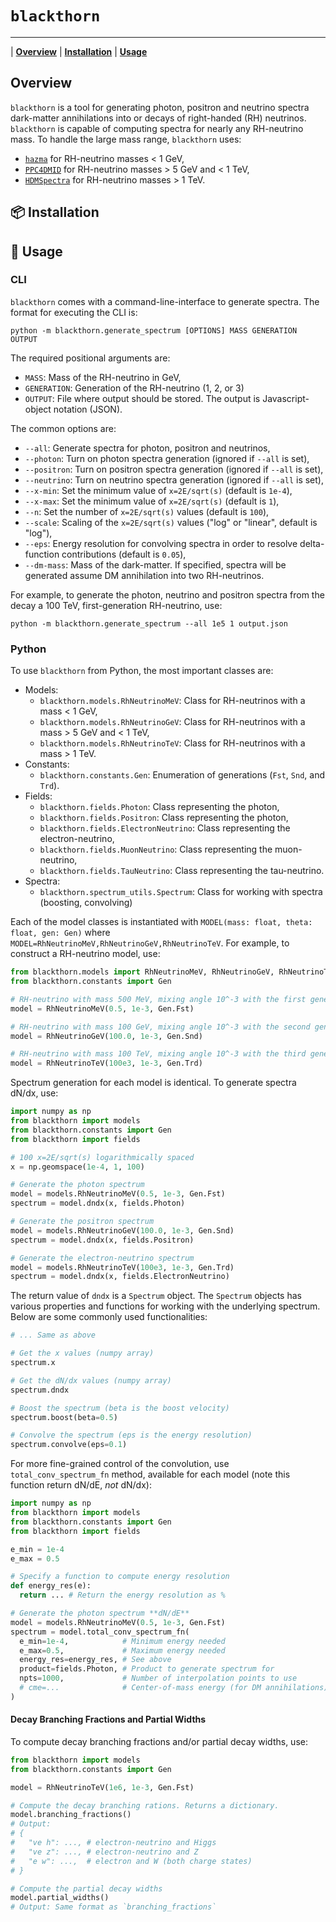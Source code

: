 # `blackthorn`

---

| [**Overview**](#overview)
| [**Installation**](#install)
| [**Usage**](#usage)

## <a id="overview">Overview</a>

`blackthorn` is a tool for generating photon, positron and neutrino spectra
dark-matter annihilations into or decays of right-handed (RH) neutrinos.
`blackthorn` is capable of computing spectra for nearly any RH-neutrino mass.
To handle the large mass range, `blackthorn` uses:

- [`hazma`](https://github.com/LoganAMorrison/Hazma) for RH-neutrino masses < 1 GeV,
- [`PPC4DMID`](http://www.marcocirelli.net/PPPC4DMID.html) for RH-neutrino masses > 5 GeV and < 1 TeV,
- [`HDMSpectra`](https://github.com/nickrodd/HDMSpectra) for RH-neutrino masses > 1 TeV.

## 📦 <a id="installation">Installation</a>

## 🚀 <a id="usage">Usage</a>

### CLI

`blackthorn` comes with a command-line-interface to generate spectra. The
format for executing the CLI is:

```shell
python -m blackthorn.generate_spectrum [OPTIONS] MASS GENERATION OUTPUT
```

The required positional arguments are:

- `MASS`: Mass of the RH-neutrino in GeV,
- `GENERATION`: Generation of the RH-neutrino (1, 2, or 3)
- `OUTPUT`: File where output should be stored. The output is Javascript-object notation (JSON).

The common options are:

- `--all`: Generate spectra for photon, positron and neutrinos,
- `--photon`: Turn on photon spectra generation (ignored if `--all` is set),
- `--positron`: Turn on positron spectra generation (ignored if `--all` is set),
- `--neutrino`: Turn on neutrino spectra generation (ignored if `--all` is set),
- `--x-min`: Set the minimum value of `x=2E/sqrt(s)` (default is `1e-4`),
- `--x-max`: Set the minimum value of `x=2E/sqrt(s)` (default is `1`),
- `--n`: Set the number of `x=2E/sqrt(s)` values (default is `100`),
- `--scale`: Scaling of the `x=2E/sqrt(s)` values ("log" or "linear", default is "log"),
- `--eps`: Energy resolution for convolving spectra in order to resolve
  delta-function contributions (default is `0.05`),
- `--dm-mass`: Mass of the dark-matter. If specified, spectra will be generated
  assume DM annihilation into two RH-neutrinos.

For example, to generate the photon, neutrino and positron spectra from the
decay a 100 TeV, first-generation RH-neutrino, use:

```shell
python -m blackthorn.generate_spectrum --all 1e5 1 output.json
```

### Python

To use `blackthorn` from Python, the most important classes are:

- Models:
  - `blackthorn.models.RhNeutrinoMeV`: Class for RH-neutrinos with a mass < 1 GeV,
  - `blackthorn.models.RhNeutrinoGeV`: Class for RH-neutrinos with a mass > 5 GeV and < 1 TeV,
  - `blackthorn.models.RhNeutrinoTeV`: Class for RH-neutrinos with a mass > 1 TeV.
- Constants:
  - `blackthorn.constants.Gen`: Enumeration of generations (`Fst`, `Snd`, and `Trd`).
- Fields:
  - `blackthorn.fields.Photon`: Class representing the photon,
  - `blackthorn.fields.Positron`: Class representing the photon,
  - `blackthorn.fields.ElectronNeutrino`: Class representing the electron-neutrino,
  - `blackthorn.fields.MuonNeutrino`: Class representing the muon-neutrino,
  - `blackthorn.fields.TauNeutrino`: Class representing the tau-neutrino.
- Spectra:
  - `blackthorn.spectrum_utils.Spectrum`: Class for working with spectra (boosting, convolving)

Each of the model classes is instantiated with `MODEL(mass: float, theta: float, gen: Gen)` where `MODEL=RhNeutrinoMeV,RhNeutrinoGeV,RhNeutrinoTeV`. For
example, to construct a RH-neutrino model, use:

```python
from blackthorn.models import RhNeutrinoMeV, RhNeutrinoGeV, RhNeutrinoTeV
from blackthorn.constants import Gen

# RH-neutrino with mass 500 MeV, mixing angle 10^-3 with the first generation
model = RhNeutrinoMeV(0.5, 1e-3, Gen.Fst)

# RH-neutrino with mass 100 GeV, mixing angle 10^-3 with the second generation
model = RhNeutrinoGeV(100.0, 1e-3, Gen.Snd)

# RH-neutrino with mass 100 TeV, mixing angle 10^-3 with the third generation
model = RhNeutrinoTeV(100e3, 1e-3, Gen.Trd)
```

Spectrum generation for each model is identical. To generate spectra dN/dx, use:

```python
import numpy as np
from blackthorn import models
from blackthorn.constants import Gen
from blackthorn import fields

# 100 x=2E/sqrt(s) logarithmically spaced
x = np.geomspace(1e-4, 1, 100)

# Generate the photon spectrum
model = models.RhNeutrinoMeV(0.5, 1e-3, Gen.Fst)
spectrum = model.dndx(x, fields.Photon)

# Generate the positron spectrum
model = models.RhNeutrinoGeV(100.0, 1e-3, Gen.Snd)
spectrum = model.dndx(x, fields.Positron)

# Generate the electron-neutrino spectrum
model = models.RhNeutrinoTeV(100e3, 1e-3, Gen.Trd)
spectrum = model.dndx(x, fields.ElectronNeutrino)
```

The return value of `dndx` is a `Spectrum` object. The `Spectrum` objects has
various properties and functions for working with the underlying spectrum.
Below are some commonly used functionalities:

```python
# ... Same as above

# Get the x values (numpy array)
spectrum.x

# Get the dN/dx values (numpy array)
spectrum.dndx

# Boost the spectrum (beta is the boost velocity)
spectrum.boost(beta=0.5)

# Convolve the spectrum (eps is the energy resolution)
spectrum.convolve(eps=0.1)
```

For more fine-grained control of the convolution, use `total_conv_spectrum_fn`
method, available for each model (note this function return dN/dE, _not_ dN/dx):

```python
import numpy as np
from blackthorn import models
from blackthorn.constants import Gen
from blackthorn import fields

e_min = 1e-4
e_max = 0.5

# Specify a function to compute energy resolution
def energy_res(e):
  return ... # Return the energy resolution as %

# Generate the photon spectrum **dN/dE**
model = models.RhNeutrinoMeV(0.5, 1e-3, Gen.Fst)
spectrum = model.total_conv_spectrum_fn(
  e_min=1e-4,            # Minimum energy needed
  e_max=0.5,             # Maximum energy needed
  energy_res=energy_res, # See above
  product=fields.Photon, # Product to generate spectrum for
  npts=1000,             # Number of interpolation points to use
  # cme=...              # Center-of-mass energy (for DM annihilations)
)
```

#### Decay Branching Fractions and Partial Widths

To compute decay branching fractions and/or partial decay widths, use:

```python
from blackthorn import models
from blackthorn.constants import Gen

model = RhNeutrinoTeV(1e6, 1e-3, Gen.Fst)

# Compute the decay branching rations. Returns a dictionary.
model.branching_fractions()
# Output:
# {
#   "ve h": ..., # electron-neutrino and Higgs
#   "ve z": ..., # electron-neutrino and Z
#   "e w": ...,  # electron and W (both charge states)
# }

# Compute the partial decay widths
model.partial_widths()
# Output: Same format as `branching_fractions`
```
